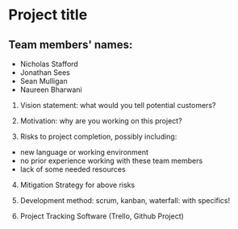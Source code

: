# Project title

## Team members' names:
- Nicholas Stafford
- Jonathan Sees
- Sean Mulligan
- Naureen Bharwani


1. Vision statement: what would you tell potential customers?


2. Motivation: why are you working on this project?


3. Risks to project completion, possibly including:
  - new language or working environment
  - no prior experience working with these team members
  - lack of some needed resources
 
 
4. Mitigation Strategy for above risks


5. Development method: scrum, kanban, waterfall: with specifics!


6. Project Tracking Software (Trello, Github Project)

